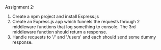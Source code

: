 Assignment 2:

1. Create a npm project and install Express.js
2. Create an Express.js app which funnels the requests through 2 middleware functions that log something to console.
   The 3rd middleware function should return a response.
3. Handle requests to '/' and '/users' and each should send some dummy response.